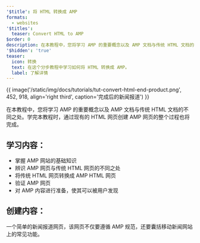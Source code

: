 ```yaml
---
'$title': 将 HTML 转换成 AMP
formats:
  - websites
'$titles':
  teaser: Convert HTML to AMP
$order: 0
description: 在本教程中，您将学习 AMP 的重要概念以及 AMP 文档与传统 HTML 文档的不同之处。待学完本教程时…
'$hidden': 'true'
teaser:
  icon: 转换
  text: 在这个分步教程中学习如何将 HTML 转换成 AMP。
  label: 了解详情
---
```


{{ image('/static/img/docs/tutorials/tut-convert-html-end-product.png', 452, 918, align='right third', caption='完成后的新闻报道') }}

在本教程中，您将学习 AMP 的重要概念以及 AMP 文档与传统 HTML 文档的不同之处。学完本教程时，通过现有的 HTML 网页创建 AMP 网页的整个过程也将完成。

## 学习内容：

- 掌握 AMP 网站的基础知识
- 辨识 AMP 网页与传统 HTML 网页的不同之处
- 将传统 HTML 网页转换成 AMP HTML 网页
- 验证 AMP 网页
- 对 AMP 内容进行准备，使其可以被用户发现

## 创建内容：

一个简单的新闻报道网页，该网页不仅要遵循 AMP 规范，还要囊括移动新闻网站上的常见功能。
